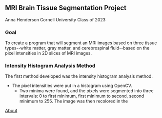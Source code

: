 ## MRI Brain Tissue Segmentation Project
Anna Henderson
Cornell University
Class of 2023

### Goal
To create a program that will segment an MRI images based on three tissue types--white matter, gray matter, and cerebrospinal fluid--based on the pixel intensities in 2D slices of MRI images.

### Intensity Histogram Analysis Method
The first method developed was the intensity histogram analysis method.
* The pixel intensities were put in a histogram using OpenCV.
    * Two minima were found, and the pixels were segmented into three intervals: 0 to first minimum, first minimum to second, second minimum to 255. The image was then recolored in the

[About](./AboutTheProject.md)
